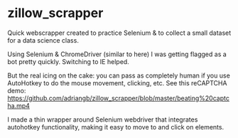 # zillow_scrapper

Quick webscrapper created to practice Selenium & to collect a small dataset for a data science class.

Using Selenium & ChromeDriver (similar to here) I was getting flagged as a bot pretty quickly. Switching to IE helped.

But the real icing on the cake: you can pass as completely human if you use AutoHotkey to do the mouse movement, clicking, etc. See this reCAPTCHA demo: https://github.com/adriangb/zillow_scrapper/blob/master/beating%20captcha.mp4

I made a thin wrapper around Selenium webdriver that integrates autohotkey functionality, making it easy to move to and click on elements.

